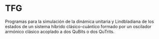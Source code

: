 # TFG
Programas para la simulación de la dinámica unitaria y Lindbladiana de los estados de un sistema híbrido clásico-cuántico formado por un oscilador armónico clásico acoplado a dos QuBits o dos QuTrits.
